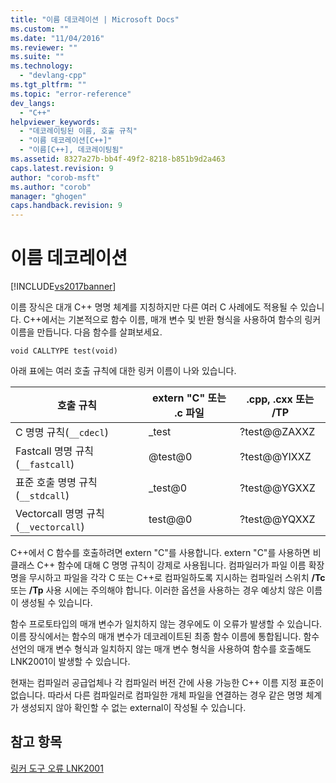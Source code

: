 ```yaml
---
title: "이름 데코레이션 | Microsoft Docs"
ms.custom: ""
ms.date: "11/04/2016"
ms.reviewer: ""
ms.suite: ""
ms.technology: 
  - "devlang-cpp"
ms.tgt_pltfrm: ""
ms.topic: "error-reference"
dev_langs: 
  - "C++"
helpviewer_keywords: 
  - "데코레이팅된 이름, 호출 규칙"
  - "이름 데코레이션[C++]"
  - "이름[C++], 데코레이팅됨"
ms.assetid: 8327a27b-bb4f-49f2-8218-b851b9d2a463
caps.latest.revision: 9
author: "corob-msft"
ms.author: "corob"
manager: "ghogen"
caps.handback.revision: 9
---
```

# 이름 데코레이션
[!INCLUDE[vs2017banner](../../assembler/inline/includes/vs2017banner.md)]

이름 장식은 대개 C\+\+ 명명 체계를 지칭하지만 다른 여러 C 사례에도 적용될 수 있습니다.  C\+\+에서는 기본적으로 함수 이름, 매개 변수 및 반환 형식을 사용하여 함수의 링커 이름을 만듭니다.  다음 함수를 살펴보세요.  
  
```  
void CALLTYPE test(void)  
```  
  
 아래 표에는 여러 호출 규칙에 대한 링커 이름이 나와 있습니다.  
  
|호출 규칙|extern "C" 또는 .c 파일|.cpp, .cxx 또는 \/TP|  
|-----------|-------------------------|------------------------|  
|C 명명 규칙\(`__cdecl`\)|\_test|?test@@ZAXXZ|  
|Fastcall 명명 규칙\(`__fastcall`\)|@test@0|?test@@YIXXZ|  
|표준 호출 명명 규칙\(`__stdcall`\)|\_test@0|?test@@YGXXZ|  
|Vectorcall 명명 규칙\(`__vectorcall`\)|test@@0|?test@@YQXXZ|  
  
 C\+\+에서 C 함수를 호출하려면 extern "C"를 사용합니다.  extern "C"를 사용하면 비클래스 C\+\+ 함수에 대해 C 명명 규칙이 강제로 사용됩니다.  컴파일러가 파일 이름 확장명을 무시하고 파일을 각각 C 또는 C\+\+로 컴파일하도록 지시하는 컴파일러 스위치 **\/Tc** 또는 **\/Tp** 사용 시에는 주의해야 합니다.  이러한 옵션을 사용하는 경우 예상치 않은 이름이 생성될 수 있습니다.  
  
 함수 프로토타입의 매개 변수가 일치하지 않는 경우에도 이 오류가 발생할 수 있습니다.  이름 장식에서는 함수의 매개 변수가 데코레이트된 최종 함수 이름에 통합됩니다.  함수 선언의 매개 변수 형식과 일치하지 않는 매개 변수 형식을 사용하여 함수를 호출해도 LNK2001이 발생할 수 있습니다.  
  
 현재는 컴파일러 공급업체나 각 컴파일러 버전 간에 사용 가능한 C\+\+ 이름 지정 표준이 없습니다.  따라서 다른 컴파일러로 컴파일한 개체 파일을 연결하는 경우 같은 명명 체계가 생성되지 않아 확인할 수 없는 external이 작성될 수 있습니다.  
  
## 참고 항목  
 [링커 도구 오류 LNK2001](../../error-messages/tool-errors/linker-tools-error-lnk2001.md)